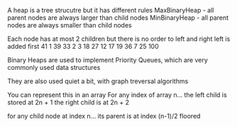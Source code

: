 A heap is a tree strucutre but it has different rules
MaxBinaryHeap - all parent nodes are always larger than child nodes
MinBinaryHeap - all parent nodes are always smaller than child nodes

Each node has at most 2 children but there is no order to left and right
left is added first
      41                                               1
  39      33                                      2          3
18  27  12                                     17    19    36    7
                                            25   100

Binary Heaps are used to implement Priority Queues, which are
very commonly used data structures

They are also used quiet a bit, with graph treversal algorithms

You can represent this in an array
For any index of array n...
the left child is stored at 2n + 1
the right child is at 2n + 2

for any child node at index n...
its parent is at index (n-1)/2 floored